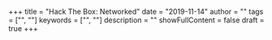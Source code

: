 +++
title = "Hack The Box: Networked"
date = "2019-11-14"
author = ""
tags = ["", ""]
keywords = ["", ""]
description = ""
showFullContent = false
draft = true
+++
